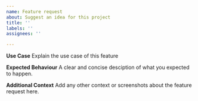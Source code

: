 ```yaml
---
name: Feature request
about: Suggest an idea for this project
title: ''
labels: ''
assignees: ''

---
```


**Use Case**
Explain the use case of this feature

**Expected Behaviour**
A clear and concise desciption of what you expected to happen.

**Additional Context**
Add any other context or screenshots about the feature request here.
